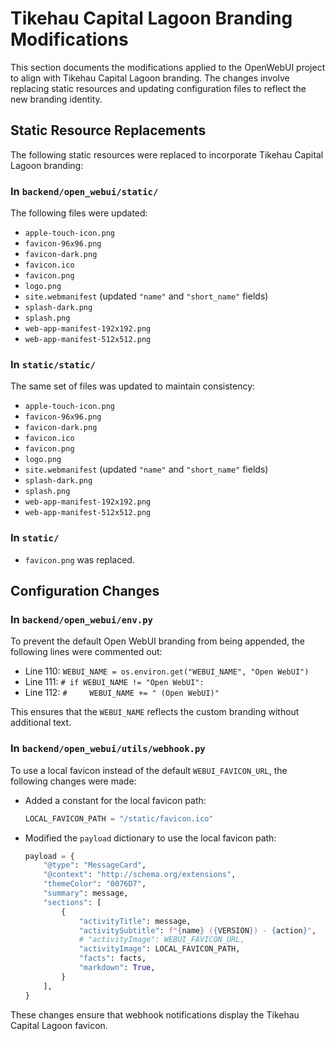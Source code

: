 # Tikehau Capital Lagoon Branding Modifications

This section documents the modifications applied to the OpenWebUI project to align with Tikehau Capital Lagoon branding. The changes involve replacing static resources and updating configuration files to reflect the new branding identity.

## Static Resource Replacements

The following static resources were replaced to incorporate Tikehau Capital Lagoon branding:

### In `backend/open_webui/static/`

The following files were updated:

- `apple-touch-icon.png`
- `favicon-96x96.png`
- `favicon-dark.png`
- `favicon.ico`
- `favicon.png`
- `logo.png`
- `site.webmanifest` (updated `"name"` and `"short_name"` fields)
- `splash-dark.png`
- `splash.png`
- `web-app-manifest-192x192.png`
- `web-app-manifest-512x512.png`

### In `static/static/`

The same set of files was updated to maintain consistency:

- `apple-touch-icon.png`
- `favicon-96x96.png`
- `favicon-dark.png`
- `favicon.ico`
- `favicon.png`
- `logo.png`
- `site.webmanifest` (updated `"name"` and `"short_name"` fields)
- `splash-dark.png`
- `splash.png`
- `web-app-manifest-192x192.png`
- `web-app-manifest-512x512.png`

### In `static/`

- `favicon.png` was replaced.

## Configuration Changes

### In `backend/open_webui/env.py`

To prevent the default Open WebUI branding from being appended, the following lines were commented out:

- Line 110: `WEBUI_NAME = os.environ.get("WEBUI_NAME", "Open WebUI")`
- Line 111: `# if WEBUI_NAME != "Open WebUI":`
- Line 112: `#     WEBUI_NAME += " (Open WebUI)"`

This ensures that the `WEBUI_NAME` reflects the custom branding without additional text.

### In `backend/open_webui/utils/webhook.py`

To use a local favicon instead of the default `WEBUI_FAVICON_URL`, the following changes were made:

- Added a constant for the local favicon path:

  ```python
  LOCAL_FAVICON_PATH = "/static/favicon.ico"
  ```

- Modified the `payload` dictionary to use the local favicon path:

  ```python
  payload = {
      "@type": "MessageCard",
      "@context": "http://schema.org/extensions",
      "themeColor": "0076D7",
      "summary": message,
      "sections": [
          {
              "activityTitle": message,
              "activitySubtitle": f"{name} ({VERSION}) - {action}",
              # "activityImage": WEBUI_FAVICON_URL,
              "activityImage": LOCAL_FAVICON_PATH,
              "facts": facts,
              "markdown": True,
          }
      ],
  }
  ```

These changes ensure that webhook notifications display the Tikehau Capital Lagoon favicon.